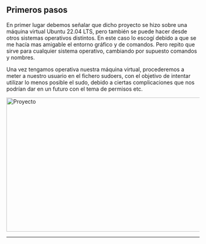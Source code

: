 ## Primeros pasos

En primer lugar debemos señalar que dicho proyecto se hizo sobre una máquina virtual Ubuntu 22.04 LTS, pero también se puede hacer desde otros sistemas operativos distintos. En este caso lo escogí debido a que se me hacía mas amigable el entorno gráfico y de comandos. Pero repito que sirve para cualquier sistema operativo, cambiando por supuesto comandos y nombres.

Una vez tengamos operativa nuestra máquina virtual, procederemos a meter a nuestro usuario en el fichero sudoers, con el objetivo de intentar utilizar lo menos posible el sudo, debido a ciertas complicaciones que nos podrían dar en un futuro con el tema de permisos etc.

<img src="IMG/1.JPG" alt="Proyecto" width="900" height="350"/>

---
